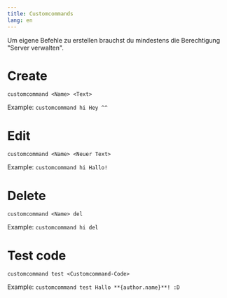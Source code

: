```yaml
---
title: Customcommands
lang: en
---
```


Um eigene Befehle zu erstellen brauchst du mindestens die Berechtigung "Server verwalten".

# Create

`customcommand <Name> <Text>`

Example:
`customcommand hi Hey ^^`

# Edit

`customcommand <Name> <Neuer Text>`

Example:
`customcommand hi Hallo!`

# Delete

`customcommand <Name> del`

Example:
`customcommand hi del`

# Test code

`customcommand test <Customcommand-Code>`

Example:
`customcommand test Hallo **{author.name}**! :D`
